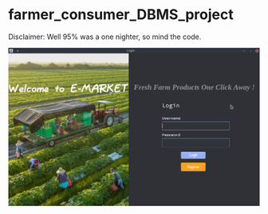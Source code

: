 # farmer_consumer_DBMS_project
Disclaimer: Well 95% was a one nighter, so mind the code.

[![Application Video](/login_ss.png)](http://www.youtube.com/watch?v=WTZ97_qO5N4 "Click to watch video.")
